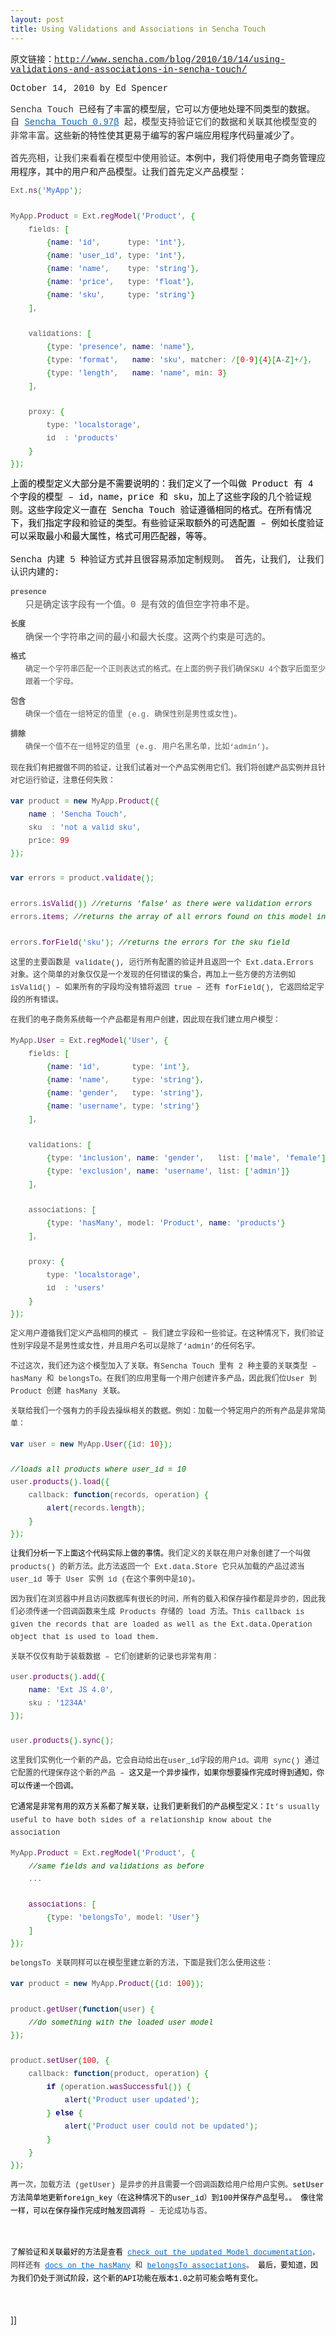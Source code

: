 ```yaml
---
layout: post
title: Using Validations and Associations in Sencha Touch
---
```

<p><span style="font-family: Courier;">原文链接：</span><a href="http://www.sencha.com/blog/2010/10/14/using-validations-and-associations-in-sencha-touch/"><span style="font-family: Courier;">http://www.sencha.com/blog/2010/10/14/using-validations-and-associations-in-sencha-touch/</span></a></p>
<p><span style="font-family: Courier;">October 14, 2010 by Ed Spencer</span></p>

<p><span style="line-height: 20px; color: #333333; font-family: Courier;">Sencha Touch&nbsp;</span><span style="font-family: Courier;">已经有了丰富的模型层，它可以方便地处理不同类型的数据。</span><span style="line-height: 20px; color: #333333; font-family: Courier;">自&nbsp;<a style="color: #0464bb; text-decoration: underline;" href="http://www.sencha.com/products/touch/"><span style="font-family: Courier;">Sencha Touch 0.97β</span></a>&nbsp;</span><span style="line-height: 20px; color: #333333; font-family: Courier;">起，模型支持验证它们的数据和关联其他模型变的非常丰</span><span style="line-height: 20px; color: #333333; font-family: Courier;">富。</span><span style="font-family: Courier;">这些新的特性使其更易于编写的</span><span style="font-family: Courier;">客户端应用程序</span><span style="font-family: Courier;">代码量减少了。</span></p>
<div style="padding: 0px; margin: 0px;" class="entry">
<p style="margin-top: 0px; margin-right: 0px; margin-bottom: 12px; margin-left: 0px; padding: 0px;"><span style="color: #333333; font-family: Courier;" face="Courier" color="#333333"><span style="line-height: 20px; font-family: Courier;">首先亮相，让我们来看看在模型中</span></span><span style="line-height: 20px; color: #333333; font-family: Courier;">使用</span><span style="color: #333333; font-family: Courier;" face="Courier" color="#333333"><span style="line-height: 20px; font-family: Courier;">验证。</span></span><span>本例中，我们将使用电子商务管理应用程序，其中的用户和产品模型。让我们首先定义产品模型：</span></p>
<div style="color: #555555; font-family: Helvetica, Arial, Verdana, Geneva, sans-serif; font-size: 12px; line-height: 20px; padding: 0px; margin: 0px;" class="wp_syntax">
<div style="padding: 0px; margin: 0px;" class="code">
<pre class="javascript"><span style="font-family: Courier;">Ext.</span><span style="color: #660066; font-family: Courier;">ns</span><span style="color: #009900; font-family: Courier;">(</span><span style="color: #3366cc; font-family: Courier;">'MyApp'</span><span style="color: #009900; font-family: Courier;">)</span><span style="color: #339933; font-family: Courier;">;</span><span style="font-family: Courier;">
&nbsp;
MyApp.</span><span style="color: #660066; font-family: Courier;">Product</span> <span style="color: #339933; font-family: Courier;">=</span><span style="font-family: Courier;"> Ext.</span><span style="color: #660066; font-family: Courier;">regModel</span><span style="color: #009900; font-family: Courier;">(</span><span style="color: #3366cc; font-family: Courier;">'Product'</span><span style="color: #339933; font-family: Courier;">,</span> <span style="color: #009900; font-family: Courier;">{</span><span style="font-family: Courier;">
    fields</span><span style="color: #339933; font-family: Courier;">:</span> <span style="color: #009900; font-family: Courier;">[</span>
        <span style="color: #009900; font-family: Courier;">{</span><span style="color: #000066; font-family: Courier;">name</span><span style="color: #339933; font-family: Courier;">:</span> <span style="color: #3366cc; font-family: Courier;">'id'</span><span style="color: #339933; font-family: Courier;">,</span><span style="font-family: Courier;">      type</span><span style="color: #339933; font-family: Courier;">:</span> <span style="color: #3366cc; font-family: Courier;">'int'</span><span style="color: #009900; font-family: Courier;">}</span><span style="color: #339933; font-family: Courier;">,</span>
        <span style="color: #009900; font-family: Courier;">{</span><span style="color: #000066; font-family: Courier;">name</span><span style="color: #339933; font-family: Courier;">:</span> <span style="color: #3366cc; font-family: Courier;">'user_id'</span><span style="color: #339933; font-family: Courier;">,</span><span style="font-family: Courier;"> type</span><span style="color: #339933; font-family: Courier;">:</span> <span style="color: #3366cc; font-family: Courier;">'int'</span><span style="color: #009900; font-family: Courier;">}</span><span style="color: #339933; font-family: Courier;">,</span>
        <span style="color: #009900; font-family: Courier;">{</span><span style="color: #000066; font-family: Courier;">name</span><span style="color: #339933; font-family: Courier;">:</span> <span style="color: #3366cc; font-family: Courier;">'name'</span><span style="color: #339933; font-family: Courier;">,</span><span style="font-family: Courier;">    type</span><span style="color: #339933; font-family: Courier;">:</span> <span style="color: #3366cc; font-family: Courier;">'string'</span><span style="color: #009900; font-family: Courier;">}</span><span style="color: #339933; font-family: Courier;">,</span>
        <span style="color: #009900; font-family: Courier;">{</span><span style="color: #000066; font-family: Courier;">name</span><span style="color: #339933; font-family: Courier;">:</span> <span style="color: #3366cc; font-family: Courier;">'price'</span><span style="color: #339933; font-family: Courier;">,</span><span style="font-family: Courier;">   type</span><span style="color: #339933; font-family: Courier;">:</span> <span style="color: #3366cc; font-family: Courier;">'float'</span><span style="color: #009900; font-family: Courier;">}</span><span style="color: #339933; font-family: Courier;">,</span>
        <span style="color: #009900; font-family: Courier;">{</span><span style="color: #000066; font-family: Courier;">name</span><span style="color: #339933; font-family: Courier;">:</span> <span style="color: #3366cc; font-family: Courier;">'sku'</span><span style="color: #339933; font-family: Courier;">,</span><span style="font-family: Courier;">     type</span><span style="color: #339933; font-family: Courier;">:</span> <span style="color: #3366cc; font-family: Courier;">'string'</span><span style="color: #009900; font-family: Courier;">}</span>
    <span style="color: #009900; font-family: Courier;">]</span><span style="color: #339933; font-family: Courier;">,</span><span style="font-family: Courier;">
&nbsp;
    validations</span><span style="color: #339933; font-family: Courier;">:</span> <span style="color: #009900; font-family: Courier;">[</span>
        <span style="color: #009900; font-family: Courier;">{</span><span style="font-family: Courier;">type</span><span style="color: #339933; font-family: Courier;">:</span> <span style="color: #3366cc; font-family: Courier;">'presence'</span><span style="color: #339933; font-family: Courier;">,</span> <span style="color: #000066; font-family: Courier;">name</span><span style="color: #339933; font-family: Courier;">:</span> <span style="color: #3366cc; font-family: Courier;">'name'</span><span style="color: #009900; font-family: Courier;">}</span><span style="color: #339933; font-family: Courier;">,</span>
        <span style="color: #009900; font-family: Courier;">{</span><span style="font-family: Courier;">type</span><span style="color: #339933; font-family: Courier;">:</span> <span style="color: #3366cc; font-family: Courier;">'format'</span><span style="color: #339933; font-family: Courier;">,</span>   <span style="color: #000066; font-family: Courier;">name</span><span style="color: #339933; font-family: Courier;">:</span> <span style="color: #3366cc; font-family: Courier;">'sku'</span><span style="color: #339933; font-family: Courier;">,</span><span style="font-family: Courier;"> matcher</span><span style="color: #339933; font-family: Courier;">:</span> <span style="color: #339933; font-family: Courier;">/</span><span style="color: #009900; font-family: Courier;">[</span><span style="color: #cc0000; font-family: Courier;">0</span><span style="color: #339933; font-family: Courier;">-</span><span style="color: #cc0000; font-family: Courier;">9</span><span style="color: #009900; font-family: Courier;">]</span><span style="color: #009900; font-family: Courier;">{</span><span style="color: #cc0000; font-family: Courier;">4</span><span style="color: #009900; font-family: Courier;">}</span><span style="color: #009900; font-family: Courier;">[</span><span style="font-family: Courier;">A</span><span style="color: #339933; font-family: Courier;">-</span><span style="font-family: Courier;">Z</span><span style="color: #009900; font-family: Courier;">]</span><span style="color: #339933; font-family: Courier;">+/</span><span style="color: #009900; font-family: Courier;">}</span><span style="color: #339933; font-family: Courier;">,</span>
        <span style="color: #009900; font-family: Courier;">{</span><span style="font-family: Courier;">type</span><span style="color: #339933; font-family: Courier;">:</span> <span style="color: #3366cc; font-family: Courier;">'length'</span><span style="color: #339933; font-family: Courier;">,</span>   <span style="color: #000066; font-family: Courier;">name</span><span style="color: #339933; font-family: Courier;">:</span> <span style="color: #3366cc; font-family: Courier;">'name'</span><span style="color: #339933; font-family: Courier;">,</span><span style="font-family: Courier;"> min</span><span style="color: #339933; font-family: Courier;">:</span> <span style="color: #cc0000; font-family: Courier;">3</span><span style="color: #009900; font-family: Courier;">}</span>
    <span style="color: #009900; font-family: Courier;">]</span><span style="color: #339933; font-family: Courier;">,</span><span style="font-family: Courier;">
&nbsp;
    proxy</span><span style="color: #339933; font-family: Courier;">:</span> <span style="color: #009900; font-family: Courier;">{</span><span style="font-family: Courier;">
        type</span><span style="color: #339933; font-family: Courier;">:</span> <span style="color: #3366cc; font-family: Courier;">'localstorage'</span><span style="color: #339933; font-family: Courier;">,</span><span style="font-family: Courier;">
        id  </span><span style="color: #339933; font-family: Courier;">:</span> <span style="color: #3366cc; font-family: Courier;">'products'</span>
    <span style="color: #009900; font-family: Courier;">}</span>
<span style="color: #009900; font-family: Courier;">}</span><span style="color: #009900; font-family: Courier;">)</span><span style="color: #339933; font-family: Courier;">;</span></pre>
</div>
</div>
<p style="margin-top: 0px; margin-right: 0px; margin-bottom: 12px; margin-left: 0px; color: #333333; font-family: Helvetica, Arial, Verdana, Geneva, sans-serif; font-size: 12px; line-height: 20px; padding: 0px;"><span style="color: #000000; font-family: verdana, 'courier new'; line-height: 21px; font-size: 14px;"><span style="font-family: Courier;">上面的模型定义大部分是不需要说明的：我们定义了一个叫做 Product 有 4 个字段的模型 – id，name，price 和 sku，加上了这些字段的几个验证规则。这些字段定义一直在&nbsp;</span><span style="font-family: Courier;">Sencha Touch&nbsp;</span><span style="font-family: Courier;">验证遵循相同的格式。在所有情况下</span><span style="color: #000000; font-family: Courier; line-height: 21px;">，我们指定字段和验证的类型。有些验证采取额外的</span><span style="color: #000000; font-family: Courier; line-height: 21px;">可选配置</span><span style="color: #000000; font-family: Courier; line-height: 21px;"> – 例如长度验证可以采取最小和最大属性，格式可用匹配器，等等。</span></span></p>
<p><span style="font-family: Courier;">Sencha&nbsp;内建&nbsp;5 种验证方式并且很容易添加定制规则。 首先，让我们, 让我们认识内建的:</span></p>
<dl style="margin-top: 0px; margin-right: 0px; margin-bottom: 1em; margin-left: 0px; padding: 0px;"><dt style="font-weight: bold !important; color: #555555; font-family: Helvetica, Arial, Verdana, Geneva, sans-serif; font-size: 12px; line-height: 20px; padding: 0px; margin: 0px;"><strong style="font-weight: bold; font-family: Courier;">presence</strong></dt><dd style="margin-top: 0px; margin-right: 0px; margin-bottom: 12px; margin-left: 24px; padding: 0px;"><span style="color: #555555; font-family: Courier;" face="Courier" color="#555555"><span style="line-height: 20px;">只是确定该字段有一个值。</span></span><span style="font-family: Courier; line-height: 20px; color: #555555;">0 是有效的值但空字符串不是。</span></dd><dt style="font-weight: bold !important; color: #555555; font-family: Helvetica, Arial, Verdana, Geneva, sans-serif; font-size: 12px; line-height: 20px; padding: 0px; margin: 0px;"><strong style="font-weight: bold; font-family: Courier;">长度</strong></dt><dd style="margin-top: 0px; margin-right: 0px; margin-bottom: 12px; margin-left: 24px; padding: 0px;"><span style="color: #555555; font-family: Courier;" face="Courier" color="#555555"><span style="line-height: 20px;">确保一个字符串之间的最小和最大长度。这两个约束是可选的。</span></span></dd><dt style="font-weight: bold !important; color: #555555; font-family: Helvetica, Arial, Verdana, Geneva, sans-serif; font-size: 12px; line-height: 20px; padding: 0px; margin: 0px;"><strong style="font-weight: bold; font-family: Courier;">格式</strong></dt><dd style="margin-top: 0px; margin-right: 0px; margin-bottom: 12px; margin-left: 24px; color: #555555; font-family: Helvetica, Arial, Verdana, Geneva, sans-serif; font-size: 12px; line-height: 20px; padding: 0px;"><span style="font-family: Courier;">确定一个字符串匹配一个正则表达式的格式。在上面的例子我们确保SKU 4个数字后面至少跟着一个字母。</span></dd><dt style="font-weight: bold !important; color: #555555; font-family: Helvetica, Arial, Verdana, Geneva, sans-serif; font-size: 12px; line-height: 20px; padding: 0px; margin: 0px;"><strong style="font-weight: bold; font-family: Courier;">包含</strong></dt><dd style="margin-top: 0px; margin-right: 0px; margin-bottom: 12px; margin-left: 24px; color: #555555; font-family: Helvetica, Arial, Verdana, Geneva, sans-serif; font-size: 12px; line-height: 20px; padding: 0px;"><span style="font-family: Courier;">确保一个值在一组特定的值里 (e.g. 确保性别是男性或女性)。</span></dd><dt style="font-weight: bold !important; color: #555555; font-family: Helvetica, Arial, Verdana, Geneva, sans-serif; font-size: 12px; line-height: 20px; padding: 0px; margin: 0px;"><strong style="font-weight: bold; font-family: Courier;">排除</strong></dt><dd style="margin-top: 0px; margin-right: 0px; margin-bottom: 12px; margin-left: 24px; color: #555555; font-family: Helvetica, Arial, Verdana, Geneva, sans-serif; font-size: 12px; line-height: 20px; padding: 0px;"><span style="font-family: Courier;">确保一个值不在一组特定的值里 (e.g. 用户名黑名单，比如‘admin’)。</span></dd></dl>
<p style="margin-top: 0px; margin-right: 0px; margin-bottom: 12px; margin-left: 0px; color: #333333; font-family: Helvetica, Arial, Verdana, Geneva, sans-serif; font-size: 12px; line-height: 20px; padding: 0px;"><span style="font-family: Courier;">现在我们有把握做不同的验证，让我们试着对一个产品实例用它们。我们将创建产品实例并且针对它运行验证，注意任何失败：</span></p>
<div style="color: #555555; font-family: Helvetica, Arial, Verdana, Geneva, sans-serif; font-size: 12px; line-height: 20px; padding: 0px; margin: 0px;" class="wp_syntax">
<div style="padding: 0px; margin: 0px;" class="code">
<pre class="javascript"><span style="color: #003366; font-weight: bold; font-family: Courier;">var</span><span style="font-family: Courier;"> product </span><span style="color: #339933; font-family: Courier;">=</span> <span style="color: #003366; font-weight: bold; font-family: Courier;">new</span><span style="font-family: Courier;"> MyApp.</span><span style="color: #660066; font-family: Courier;">Product</span><span style="color: #009900; font-family: Courier;">(</span><span style="color: #009900; font-family: Courier;">{</span>
    <span style="color: #000066; font-family: Courier;">name</span> <span style="color: #339933; font-family: Courier;">:</span> <span style="color: #3366cc; font-family: Courier;">'Sencha Touch'</span><span style="color: #339933; font-family: Courier;">,</span><span style="font-family: Courier;">
    sku  </span><span style="color: #339933; font-family: Courier;">:</span> <span style="color: #3366cc; font-family: Courier;">'not a valid sku'</span><span style="color: #339933; font-family: Courier;">,</span><span style="font-family: Courier;">
    price</span><span style="color: #339933; font-family: Courier;">:</span> <span style="color: #cc0000; font-family: Courier;">99</span>
<span style="color: #009900; font-family: Courier;">}</span><span style="color: #009900; font-family: Courier;">)</span><span style="color: #339933; font-family: Courier;">;</span>
&nbsp;
<span style="color: #003366; font-weight: bold; font-family: Courier;">var</span><span style="font-family: Courier;"> errors </span><span style="color: #339933; font-family: Courier;">=</span><span style="font-family: Courier;"> product.</span><span style="color: #660066; font-family: Courier;">validate</span><span style="color: #009900; font-family: Courier;">(</span><span style="color: #009900; font-family: Courier;">)</span><span style="color: #339933; font-family: Courier;">;</span><span style="font-family: Courier;">
&nbsp;
errors.</span><span style="color: #660066; font-family: Courier;">isValid</span><span style="color: #009900; font-family: Courier;">(</span><span style="color: #009900; font-family: Courier;">)</span><span style="color: #009900; font-family: Courier;">)</span> <span style="color: #006600; font-style: italic; font-family: Courier;">//returns 'false' as there were validation errors</span><span style="font-family: Courier;">
errors.</span><span style="color: #660066; font-family: Courier;">items</span><span style="color: #339933; font-family: Courier;">;</span> <span style="color: #006600; font-style: italic; font-family: Courier;">//returns the array of all errors found on this model instance</span><span style="font-family: Courier;">
&nbsp;
errors.</span><span style="color: #660066; font-family: Courier;">forField</span><span style="color: #009900; font-family: Courier;">(</span><span style="color: #3366cc; font-family: Courier;">'sku'</span><span style="color: #009900; font-family: Courier;">)</span><span style="color: #339933; font-family: Courier;">;</span> <span style="color: #006600; font-style: italic; font-family: Courier;">//returns the errors for the sku field</span></pre>
</div>
</div>
<p style="margin-top: 0px; margin-right: 0px; margin-bottom: 12px; margin-left: 0px; color: #333333; font-family: Helvetica, Arial, Verdana, Geneva, sans-serif; font-size: 12px; line-height: 20px; padding: 0px;"><span style="font-family: Courier;">这里的主要函数是 validate(), 运行所有配置的验证并且返回一个 Ext.data.Errors 对象。这个简单的对象仅仅是一个发现的任何错误的集合，再加上一些方便的方法例如 isValid() – 如果所有的字段均没有错将返回 true – 还有 forField(), 它返回给定字段的所有错误。</span></p>
<p style="margin-top: 0px; margin-right: 0px; margin-bottom: 12px; margin-left: 0px; color: #333333; font-family: Helvetica, Arial, Verdana, Geneva, sans-serif; font-size: 12px; line-height: 20px; padding: 0px;"><span style="font-family: Courier;">在我们的电子商务系统每一个产品都是有用户创建，因此现在我们建立用户模型：</span></p>
<div style="color: #555555; font-family: Helvetica, Arial, Verdana, Geneva, sans-serif; font-size: 12px; line-height: 20px; padding: 0px; margin: 0px;" class="wp_syntax">
<div style="padding: 0px; margin: 0px;" class="code">
<pre class="javascript"><span style="font-family: Courier;">MyApp.</span><span style="color: #660066; font-family: Courier;">User</span> <span style="color: #339933; font-family: Courier;">=</span><span style="font-family: Courier;"> Ext.</span><span style="color: #660066; font-family: Courier;">regModel</span><span style="color: #009900; font-family: Courier;">(</span><span style="color: #3366cc; font-family: Courier;">'User'</span><span style="color: #339933; font-family: Courier;">,</span> <span style="color: #009900; font-family: Courier;">{</span><span style="font-family: Courier;">
    fields</span><span style="color: #339933; font-family: Courier;">:</span> <span style="color: #009900; font-family: Courier;">[</span>
        <span style="color: #009900; font-family: Courier;">{</span><span style="color: #000066; font-family: Courier;">name</span><span style="color: #339933; font-family: Courier;">:</span> <span style="color: #3366cc; font-family: Courier;">'id'</span><span style="color: #339933; font-family: Courier;">,</span><span style="font-family: Courier;">       type</span><span style="color: #339933; font-family: Courier;">:</span> <span style="color: #3366cc; font-family: Courier;">'int'</span><span style="color: #009900; font-family: Courier;">}</span><span style="color: #339933; font-family: Courier;">,</span>
        <span style="color: #009900; font-family: Courier;">{</span><span style="color: #000066; font-family: Courier;">name</span><span style="color: #339933; font-family: Courier;">:</span> <span style="color: #3366cc; font-family: Courier;">'name'</span><span style="color: #339933; font-family: Courier;">,</span><span id="aeaoofnhgocdbnbeljkmbjdmhbcokfdb-mousedown" style="font-family: Courier;">     type</span><span style="color: #339933; font-family: Courier;">:</span> <span style="color: #3366cc; font-family: Courier;">'string'</span><span style="color: #009900; font-family: Courier;">}</span><span style="color: #339933; font-family: Courier;">,</span>
        <span style="color: #009900; font-family: Courier;">{</span><span style="color: #000066; font-family: Courier;">name</span><span style="color: #339933; font-family: Courier;">:</span> <span style="color: #3366cc; font-family: Courier;">'gender'</span><span style="color: #339933; font-family: Courier;">,</span><span style="font-family: Courier;">   type</span><span style="color: #339933; font-family: Courier;">:</span> <span style="color: #3366cc; font-family: Courier;">'string'</span><span style="color: #009900; font-family: Courier;">}</span><span style="color: #339933; font-family: Courier;">,</span>
        <span style="color: #009900; font-family: Courier;">{</span><span style="color: #000066; font-family: Courier;">name</span><span style="color: #339933; font-family: Courier;">:</span> <span style="color: #3366cc; font-family: Courier;">'username'</span><span style="color: #339933; font-family: Courier;">,</span><span style="font-family: Courier;"> type</span><span style="color: #339933; font-family: Courier;">:</span> <span style="color: #3366cc; font-family: Courier;">'string'</span><span style="color: #009900; font-family: Courier;">}</span>
    <span style="color: #009900; font-family: Courier;">]</span><span style="color: #339933; font-family: Courier;">,</span><span style="font-family: Courier;">
&nbsp;
    validations</span><span style="color: #339933; font-family: Courier;">:</span> <span style="color: #009900; font-family: Courier;">[</span>
        <span style="color: #009900; font-family: Courier;">{</span><span style="font-family: Courier;">type</span><span style="color: #339933; font-family: Courier;">:</span> <span style="color: #3366cc; font-family: Courier;">'inclusion'</span><span style="color: #339933; font-family: Courier;">,</span> <span style="color: #000066; font-family: Courier;">name</span><span style="color: #339933; font-family: Courier;">:</span> <span style="color: #3366cc; font-family: Courier;">'gender'</span><span style="color: #339933; font-family: Courier;">,</span><span style="font-family: Courier;">   list</span><span style="color: #339933; font-family: Courier;">:</span> <span style="color: #009900; font-family: Courier;">[</span><span style="color: #3366cc; font-family: Courier;">'male'</span><span style="color: #339933; font-family: Courier;">,</span> <span style="color: #3366cc; font-family: Courier;">'female'</span><span style="color: #009900; font-family: Courier;">]</span><span style="color: #009900; font-family: Courier;">}</span><span style="color: #339933; font-family: Courier;">,</span>
        <span style="color: #009900; font-family: Courier;">{</span><span style="font-family: Courier;">type</span><span style="color: #339933; font-family: Courier;">:</span> <span style="color: #3366cc; font-family: Courier;">'exclusion'</span><span style="color: #339933; font-family: Courier;">,</span> <span style="color: #000066; font-family: Courier;">name</span><span style="color: #339933; font-family: Courier;">:</span> <span style="color: #3366cc; font-family: Courier;">'username'</span><span style="color: #339933; font-family: Courier;">,</span><span style="font-family: Courier;"> list</span><span style="color: #339933; font-family: Courier;">:</span> <span style="color: #009900; font-family: Courier;">[</span><span style="color: #3366cc; font-family: Courier;">'admin'</span><span style="color: #009900; font-family: Courier;">]</span><span style="color: #009900; font-family: Courier;">}</span>
    <span style="color: #009900; font-family: Courier;">]</span><span style="color: #339933; font-family: Courier;">,</span><span style="font-family: Courier;">
&nbsp;
    associations</span><span style="color: #339933; font-family: Courier;">:</span> <span style="color: #009900; font-family: Courier;">[</span>
        <span style="color: #009900; font-family: Courier;">{</span><span style="font-family: Courier;">type</span><span style="color: #339933; font-family: Courier;">:</span> <span style="color: #3366cc; font-family: Courier;">'hasMany'</span><span style="color: #339933; font-family: Courier;">,</span><span style="font-family: Courier;"> model</span><span style="color: #339933; font-family: Courier;">:</span> <span style="color: #3366cc; font-family: Courier;">'Product'</span><span style="color: #339933; font-family: Courier;">,</span> <span style="color: #000066; font-family: Courier;">name</span><span style="color: #339933; font-family: Courier;">:</span> <span style="color: #3366cc; font-family: Courier;">'products'</span><span style="color: #009900; font-family: Courier;">}</span>
    <span style="color: #009900; font-family: Courier;">]</span><span style="color: #339933; font-family: Courier;">,</span><span style="font-family: Courier;">
&nbsp;
    proxy</span><span style="color: #339933; font-family: Courier;">:</span> <span style="color: #009900; font-family: Courier;">{</span><span style="font-family: Courier;">
        type</span><span style="color: #339933; font-family: Courier;">:</span> <span style="color: #3366cc; font-family: Courier;">'localstorage'</span><span style="color: #339933; font-family: Courier;">,</span><span style="font-family: Courier;">
        id  </span><span style="color: #339933; font-family: Courier;">:</span> <span style="color: #3366cc; font-family: Courier;">'users'</span>
    <span style="color: #009900; font-family: Courier;">}</span>
<span style="color: #009900; font-family: Courier;">}</span><span style="color: #009900; font-family: Courier;">)</span><span style="color: #339933; font-family: Courier;">;</span></pre>
</div>
</div>
<p style="margin-top: 0px; margin-right: 0px; margin-bottom: 12px; margin-left: 0px; color: #333333; font-family: Helvetica, Arial, Verdana, Geneva, sans-serif; font-size: 12px; line-height: 20px; padding: 0px;"><span style="font-family: Courier;">定义用户遵循我们定义产品相同的模式 – 我们建立字段和一些验证。在这种情况下，我们验证性别字段是不是男性或女性，并且用户名可以是除了‘admin’的任何名字。</span></p>
<p style="margin-top: 0px; margin-right: 0px; margin-bottom: 12px; margin-left: 0px; color: #333333; font-family: Helvetica, Arial, Verdana, Geneva, sans-serif; font-size: 12px; line-height: 20px; padding: 0px;"><span style="font-family: Courier;">不过这次，我们还为这个模型加入了关联。有Sencha Touch 里有 2 种主要的关联类型 – hasMany 和 belongsTo。在我们的应用里每一个用户创建许多产品，因此我们位</span><span style="font-family: Courier;">User 到 Product&nbsp;</span><span style="font-family: Courier;">创建 hasMany 关联。</span></p>
<p style="margin-top: 0px; margin-right: 0px; margin-bottom: 12px; margin-left: 0px; color: #333333; font-family: Helvetica, Arial, Verdana, Geneva, sans-serif; font-size: 12px; line-height: 20px; padding: 0px;"><span style="font-family: Courier;">关联给我们一个强有力的手段去操纵相关的数据。例如：加载一个特定用户的所有产品是非常简单：</span></p>
<div style="color: #555555; font-family: Helvetica, Arial, Verdana, Geneva, sans-serif; font-size: 12px; line-height: 20px; padding: 0px; margin: 0px;" class="wp_syntax">
<div style="padding: 0px; margin: 0px;" class="code">
<pre class="javascript"><span style="color: #003366; font-weight: bold; font-family: Courier;">var</span><span style="font-family: Courier;"> user </span><span style="color: #339933; font-family: Courier;">=</span> <span style="color: #003366; font-weight: bold; font-family: Courier;">new</span><span style="font-family: Courier;"> MyApp.</span><span style="color: #660066; font-family: Courier;">User</span><span style="color: #009900; font-family: Courier;">(</span><span style="color: #009900; font-family: Courier;">{</span><span style="font-family: Courier;">id</span><span style="color: #339933; font-family: Courier;">:</span> <span style="color: #cc0000; font-family: Courier;">10</span><span style="color: #009900; font-family: Courier;">}</span><span style="color: #009900; font-family: Courier;">)</span><span style="color: #339933; font-family: Courier;">;</span>
&nbsp;
<span style="color: #006600; font-style: italic; font-family: Courier;">//loads all products where user_id = 10</span><span style="font-family: Courier;">
user.</span><span style="color: #660066; font-family: Courier;">products</span><span style="color: #009900; font-family: Courier;">(</span><span style="color: #009900; font-family: Courier;">)</span><span style="font-family: Courier;">.</span><span style="color: #660066; font-family: Courier;">load</span><span style="color: #009900; font-family: Courier;">(</span><span style="color: #009900; font-family: Courier;">{</span><span style="font-family: Courier;">
    callback</span><span style="color: #339933; font-family: Courier;">:</span> <span style="color: #003366; font-weight: bold; font-family: Courier;">function</span><span style="color: #009900; font-family: Courier;">(</span><span style="font-family: Courier;">records</span><span style="color: #339933; font-family: Courier;">,</span><span style="font-family: Courier;"> operation</span><span style="color: #009900; font-family: Courier;">)</span> <span style="color: #009900; font-family: Courier;">{</span>
        <span style="color: #000066; font-family: Courier;">alert</span><span style="color: #009900; font-family: Courier;">(</span><span style="font-family: Courier;">records.</span><span style="color: #660066; font-family: Courier;">length</span><span style="color: #009900; font-family: Courier;">)</span><span style="color: #339933; font-family: Courier;">;</span>
    <span style="color: #009900; font-family: Courier;">}</span>
<span style="color: #009900; font-family: Courier;">}</span><span style="color: #009900; font-family: Courier;">)</span><span style="color: #339933; font-family: Courier;">;</span></pre>
</div>
</div>
<p style="margin-top: 0px; margin-right: 0px; margin-bottom: 12px; margin-left: 0px; color: #333333; font-family: Helvetica, Arial, Verdana, Geneva, sans-serif; font-size: 12px; line-height: 20px; padding: 0px;"><span style="font-family: Courier;"><span style="color: #000000; font-family: verdana, 'courier new'; line-height: 21px;">让我们分析一下上面这个代码实际上做的事情。</span></span><span style="font-family: Courier;">我们定义的关联在用户对象创建了一个叫做 products() 的新方法。此方法返回一个 Ext.data.Store 它只从加载的产品过滤当user_id 等于 User 实例 id (在这个事例中是10)。</span></p>
<p style="margin-top: 0px; margin-right: 0px; margin-bottom: 12px; margin-left: 0px; color: #333333; font-family: Helvetica, Arial, Verdana, Geneva, sans-serif; font-size: 12px; line-height: 20px; padding: 0px;"><span style="font-family: Courier;">因为我们在浏览器中并且访问数据库有很长的时间，所有的载入和保存操作都是异步的，因此我们必须传递一个回调函数来生成 Products 存储的 load 方法。This callback is given the records that are loaded as well as the Ext.data.Operation object that is used to load them.</span></p>
<p style="margin-top: 0px; margin-right: 0px; margin-bottom: 12px; margin-left: 0px; color: #333333; font-family: Helvetica, Arial, Verdana, Geneva, sans-serif; font-size: 12px; line-height: 20px; padding: 0px;"><span style="font-family: Courier;">关联不仅仅有助于装载数据 – 它们创建新的记录也非常有用：</span></p>
<div style="color: #555555; font-family: Helvetica, Arial, Verdana, Geneva, sans-serif; font-size: 12px; line-height: 20px; padding: 0px; margin: 0px;" class="wp_syntax">
<div style="padding: 0px; margin: 0px;" class="code">
<pre class="javascript"><span style="font-family: Courier;">user.</span><span style="color: #660066; font-family: Courier;">products</span><span style="color: #009900; font-family: Courier;">(</span><span style="color: #009900; font-family: Courier;">)</span><span style="font-family: Courier;">.</span><span style="color: #660066; font-family: Courier;">add</span><span style="color: #009900; font-family: Courier;">(</span><span style="color: #009900; font-family: Courier;">{</span>
    <span style="color: #000066; font-family: Courier;">name</span><span style="color: #339933; font-family: Courier;">:</span> <span style="color: #3366cc; font-family: Courier;">'Ext JS 4.0'</span><span style="color: #339933; font-family: Courier;">,</span><span style="font-family: Courier;">
    sku </span><span style="color: #339933; font-family: Courier;">:</span> <span style="color: #3366cc; font-family: Courier;">'1234A'</span>
<span style="color: #009900; font-family: Courier;">}</span><span style="color: #009900; font-family: Courier;">)</span><span style="color: #339933; font-family: Courier;">;</span><span style="font-family: Courier;">
&nbsp;
user.</span><span style="color: #660066; font-family: Courier;">products</span><span style="color: #009900; font-family: Courier;">(</span><span style="color: #009900; font-family: Courier;">)</span><span style="font-family: Courier;">.</span><span style="color: #660066; font-family: Courier;">sync</span><span style="color: #009900; font-family: Courier;">(</span><span style="color: #009900; font-family: Courier;">)</span><span style="color: #339933; font-family: Courier;">;</span></pre>
</div>
</div>
<p style="margin-top: 0px; margin-right: 0px; margin-bottom: 12px; margin-left: 0px; color: #333333; font-family: Helvetica, Arial, Verdana, Geneva, sans-serif; font-size: 12px; line-height: 20px; padding: 0px;"><span style="font-family: Courier;">这里我们实例化一个新的产品，它会自动给出在user_id字段的用户id。调用 sync() 通过它配置的代理保存这个新的产品 –&nbsp;</span><span style="color: #000000; font-family: verdana, 'courier new'; line-height: 21px;">这又是一个异步操作，</span><span style="color: #000000; font-family: verdana, 'courier new'; line-height: 21px;">如果你想要操作完成时</span><span style="color: #000000; font-family: verdana, 'courier new'; line-height: 21px;">得到通知</span><span style="color: #000000; font-family: verdana, 'courier new'; line-height: 21px;">，</span><span style="color: #000000; font-family: verdana, 'courier new'; line-height: 21px;">你可以传递一个回调。</span></p>
<p style="margin-top: 0px; margin-right: 0px; margin-bottom: 12px; margin-left: 0px; color: #333333; font-family: Helvetica, Arial, Verdana, Geneva, sans-serif; font-size: 12px; line-height: 20px; padding: 0px;"><span style="font-family: Courier;"><span style="color: #000000; font-family: verdana, 'courier new'; line-height: 21px;">它通常是非常有用的</span><span style="color: #000000; font-family: verdana, 'courier new'; line-height: 21px;">双方</span><span style="color: #000000; font-family: verdana, 'courier new'; line-height: 21px;">关系都了解关联，让我们更新我们的产品模型定义：</span></span><span style="font-family: Courier;">It’s usually useful to have both sides of a relationship know about the association</span></p>
<div style="color: #555555; font-family: Helvetica, Arial, Verdana, Geneva, sans-serif; font-size: 12px; line-height: 20px; padding: 0px; margin: 0px;" class="wp_syntax">
<div style="padding: 0px; margin: 0px;" class="code">
<pre class="javascript"><span style="font-family: Courier;">MyApp.</span><span style="color: #660066; font-family: Courier;">Product</span> <span style="color: #339933; font-family: Courier;">=</span><span style="font-family: Courier;"> Ext.</span><span style="color: #660066; font-family: Courier;">regModel</span><span style="color: #009900; font-family: Courier;">(</span><span style="color: #3366cc; font-family: Courier;">'Product'</span><span style="color: #339933; font-family: Courier;">,</span> <span style="color: #009900; font-family: Courier;">{</span>
    <span style="color: #006600; font-style: italic; font-family: Courier;">//same fields and validations as before</span><span style="font-family: Courier;">
    ...
&nbsp;
    </span><span style="color: #660066; font-family: Courier;">associations</span><span style="color: #339933; font-family: Courier;">:</span> <span style="color: #009900; font-family: Courier;">[</span>
        <span style="color: #009900; font-family: Courier;">{</span><span style="font-family: Courier;">type</span><span style="color: #339933; font-family: Courier;">:</span> <span style="color: #3366cc; font-family: Courier;">'belongsTo'</span><span style="color: #339933; font-family: Courier;">,</span><span style="font-family: Courier;"> model</span><span style="color: #339933; font-family: Courier;">:</span> <span style="color: #3366cc; font-family: Courier;">'User'</span><span style="color: #009900; font-family: Courier;">}</span>
    <span style="color: #009900; font-family: Courier;">]</span>
<span style="color: #009900; font-family: Courier;">}</span><span style="color: #009900; font-family: Courier;">)</span><span style="color: #339933; font-family: Courier;">;</span></pre>
</div>
</div>
<p style="margin-top: 0px; margin-right: 0px; margin-bottom: 12px; margin-left: 0px; color: #333333; font-family: Helvetica, Arial, Verdana, Geneva, sans-serif; font-size: 12px; line-height: 20px; padding: 0px;"><span style="font-family: Courier;">belongsTo 关联同样可以在模型里建立新的方法，下面是我们怎么使用这些：</span></p>
<div style="color: #555555; font-family: Helvetica, Arial, Verdana, Geneva, sans-serif; font-size: 12px; line-height: 20px; padding: 0px; margin: 0px;" class="wp_syntax">
<div style="padding: 0px; margin: 0px;" class="code">
<pre class="javascript"><span style="color: #003366; font-weight: bold; font-family: Courier;">var</span><span style="font-family: Courier;"> product </span><span style="color: #339933; font-family: Courier;">=</span> <span style="color: #003366; font-weight: bold; font-family: Courier;">new</span><span style="font-family: Courier;"> MyApp.</span><span style="color: #660066; font-family: Courier;">Product</span><span style="color: #009900; font-family: Courier;">(</span><span style="color: #009900; font-family: Courier;">{</span><span style="font-family: Courier;">id</span><span style="color: #339933; font-family: Courier;">:</span> <span style="color: #cc0000; font-family: Courier;">100</span><span style="color: #009900; font-family: Courier;">}</span><span style="color: #009900; font-family: Courier;">)</span><span style="color: #339933; font-family: Courier;">;</span><span style="font-family: Courier;">
&nbsp;
product.</span><span style="color: #660066; font-family: Courier;">getUser</span><span style="color: #009900; font-family: Courier;">(</span><span style="color: #003366; font-weight: bold; font-family: Courier;">function</span><span style="color: #009900; font-family: Courier;">(</span><span style="font-family: Courier;">user</span><span style="color: #009900; font-family: Courier;">)</span> <span style="color: #009900; font-family: Courier;">{</span>
    <span style="color: #006600; font-style: italic; font-family: Courier;">//do something with the loaded user model</span>
<span style="color: #009900; font-family: Courier;">}</span><span style="color: #009900; font-family: Courier;">)</span><span style="color: #339933; font-family: Courier;">;</span><span style="font-family: Courier;">
&nbsp;
product.</span><span style="color: #660066; font-family: Courier;">setUser</span><span style="color: #009900; font-family: Courier;">(</span><span style="color: #cc0000; font-family: Courier;">100</span><span style="color: #339933; font-family: Courier;">,</span> <span style="color: #009900; font-family: Courier;">{</span><span style="font-family: Courier;">
    callback</span><span style="color: #339933; font-family: Courier;">:</span> <span style="color: #003366; font-weight: bold; font-family: Courier;">function</span><span style="color: #009900; font-family: Courier;">(</span><span style="font-family: Courier;">product</span><span style="color: #339933; font-family: Courier;">,</span><span style="font-family: Courier;"> operation</span><span style="color: #009900; font-family: Courier;">)</span> <span style="color: #009900; font-family: Courier;">{</span>
        <span style="color: #000066; font-weight: bold; font-family: Courier;">if</span> <span style="color: #009900; font-family: Courier;">(</span><span style="font-family: Courier;">operation.</span><span style="color: #660066; font-family: Courier;">wasSuccessful</span><span style="color: #009900; font-family: Courier;">(</span><span style="color: #009900; font-family: Courier;">)</span><span style="color: #009900; font-family: Courier;">)</span> <span style="color: #009900; font-family: Courier;">{</span>
            <span style="color: #000066; font-family: Courier;">alert</span><span style="color: #009900; font-family: Courier;">(</span><span style="color: #3366cc; font-family: Courier;">'Product user updated'</span><span style="color: #009900; font-family: Courier;">)</span><span style="color: #339933; font-family: Courier;">;</span>
        <span style="color: #009900; font-family: Courier;">}</span> <span style="color: #000066; font-weight: bold; font-family: Courier;">else</span> <span style="color: #009900; font-family: Courier;">{</span>
            <span style="color: #000066; font-family: Courier;">alert</span><span style="color: #009900; font-family: Courier;">(</span><span style="color: #3366cc; font-family: Courier;">'Product user could not be updated'</span><span style="color: #009900; font-family: Courier;">)</span><span style="color: #339933; font-family: Courier;">;</span>
        <span style="color: #009900; font-family: Courier;">}</span>
    <span style="color: #009900; font-family: Courier;">}</span>
<span style="color: #009900; font-family: Courier;">}</span><span style="color: #009900; font-family: Courier;">)</span><span style="color: #339933; font-family: Courier;">;</span></pre>
</div>
</div>
<p style="margin-top: 0px; margin-right: 0px; margin-bottom: 12px; margin-left: 0px; color: #333333; font-family: Helvetica, Arial, Verdana, Geneva, sans-serif; font-size: 12px; line-height: 20px; padding: 0px;"><span style="font-family: Courier;">再一次，加载方法 (getUser) 是异步的并且需要一个回调函数给用户给用户实例。</span><span style="color: #000000; font-family: verdana, 'courier new'; line-height: 21px;">setUser方法简单地更新foreign_key（在这种情况下的user_id）到100并保存产品型号。。</span><span style="font-family: Courier;">&nbsp;</span><span style="color: #000000; font-family: verdana, 'courier new'; line-height: 21px;">像往常一样，可以在保存操作</span><span style="color: #000000; font-family: verdana, 'courier new'; line-height: 21px;">完成</span><span style="color: #000000; font-family: verdana, 'courier new'; line-height: 21px;">时触发</span><span style="color: #000000; font-family: verdana, 'courier new'; line-height: 21px;">回调将&nbsp;</span><span style="font-family: Courier;">– 无论成功与否。</span></p>
<p style="margin-top: 0px; margin-right: 0px; margin-bottom: 12px; margin-left: 0px; color: #333333; font-size: 12px; line-height: 20px; padding: 0px;"><span style="font-family: Courier;" face="Courier"><span style="color: #000000; line-height: 21px; font-size: 14px;">&nbsp;</span></span></p>
<p style="margin-top: 0px; margin-right: 0px; margin-bottom: 12px; margin-left: 0px; color: #333333; font-size: 12px; line-height: 20px; font-family: Helvetica, Arial, Verdana, Geneva, sans-serif; padding: 0px;"><span style="font-family: Courier;"><span style="color: #000000; font-family: verdana, 'courier new'; line-height: 21px;">了解验证和关联</span><span style="color: #000000; font-family: verdana, 'courier new'; line-height: 21px;">最好的方法是查看</span>&nbsp;</span><a style="color: #0464bb; text-decoration: underline;" href="http://dev.sencha.com/deploy/touch/docs/?class=Ext.data.Model"><span style="font-family: Courier;">check out the updated Model documentation</span></a><span style="font-family: Courier;">， 同样还有&nbsp;</span><a style="color: #0464bb; text-decoration: underline;" href="http://dev.sencha.com/deploy/touch/docs/?class=Ext.data.HasManyAssociation"><span style="font-family: Courier;">docs on the hasMany</span></a><span style="font-family: Courier;">&nbsp;和&nbsp;</span><a style="color: #0464bb; text-decoration: underline;" href="http://dev.sencha.com/deploy/touch/docs/?class=Ext.data.BelongsToAssociation"><span style="font-family: Courier;">belongsTo associations</span></a><span style="font-family: Courier;">。&nbsp;</span><span style="color: #000000; font-family: verdana, 'courier new'; line-height: 21px;">最后，要知道，因为我们仍处于测试阶段，这个新的API功能在版本1.0之前</span><span style="color: #000000; font-family: verdana, 'courier new'; line-height: 21px;">可能会略有变化</span><span style="color: #000000; font-family: verdana, 'courier new'; line-height: 21px;">。</span></p>
</div>
<p><span style="font-family: Courier;" face="Courier"><span style="line-height: 18px;"><br /></span></span></p>]]